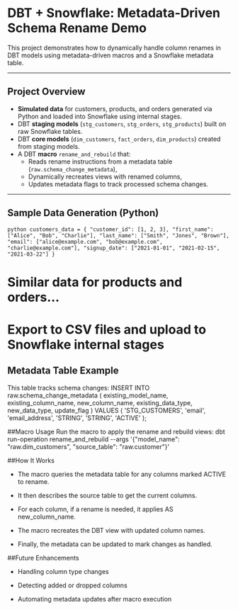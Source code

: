 # DBT + Snowflake: Metadata-Driven Schema Rename Demo

This project demonstrates how to dynamically handle column renames in DBT models using metadata-driven macros and a Snowflake metadata table.

---

## Project Overview

- **Simulated data** for customers, products, and orders generated via Python and loaded into Snowflake using internal stages.
- DBT **staging models** (`stg_customers`, `stg_orders`, `stg_products`) built on raw Snowflake tables.
- DBT **core models** (`dim_customers`, `fact_orders`, `dim_products`) created from staging models.
- A DBT **macro** `rename_and_rebuild` that:
  - Reads rename instructions from a metadata table (`raw.schema_change_metadata`),
  - Dynamically recreates views with renamed columns,
  - Updates metadata flags to track processed schema changes.

---

## Sample Data Generation (Python)

``python
customers_data = {
    "customer_id": [1, 2, 3],
    "first_name": ["Alice", "Bob", "Charlie"],
    "last_name": ["Smith", "Jones", "Brown"],
    "email": ["alice@example.com", "bob@example.com", "charlie@example.com"],
    "signup_date": ["2021-01-01", "2021-02-15", "2021-03-22"]
} ``

# Similar data for products and orders...

# Export to CSV files and upload to Snowflake internal stages


## Metadata Table Example
This table tracks schema changes:
INSERT INTO raw.schema_change_metadata (
    existing_model_name,
    existing_column_name,
    new_column_name,
    existing_data_type,
    new_data_type,
    update_flag
)
VALUES (
    'STG_CUSTOMERS', 
    'email', 
    'email_address', 
    'STRING', 
    'STRING', 
    'ACTIVE'
);

##Macro Usage
Run the macro to apply the rename and rebuild views:
dbt run-operation rename_and_rebuild --args '{"model_name": "raw.dim_customers", "source_table": "raw.customer"}'


##How It Works
- The macro queries the metadata table for any columns marked ACTIVE to rename.

- It then describes the source table to get the current columns.

- For each column, if a rename is needed, it applies AS new_column_name.

- The macro recreates the DBT view with updated column names.

- Finally, the metadata can be updated to mark changes as handled.


##Future Enhancements
- Handling column type changes

- Detecting added or dropped columns

- Automating metadata updates after macro execution
